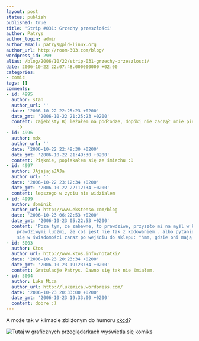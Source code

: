 ```yaml
---
layout: post
status: publish
published: true
title: 'Strip #031: Grzechy przeszłości'
author: Patrys
author_login: admin
author_email: patrys@pld-linux.org
author_url: http://room-303.com/blog/
wordpress_id: 299
alias: /blog/2006/10/22/strip-031-grzechy-przeszlosci/
date: 2006-10-22 22:07:48.000000000 +02:00
categories:
- comic
tags: []
comments:
- id: 4995
  author: stan
  author_url: ''
  date: '2006-10-22 22:25:23 +0200'
  date_gmt: '2006-10-22 21:25:23 +0200'
  content: zajebisty B) leżałem na podłodze, dopóki nie zaczął mnie pies oblizywać
    :D
- id: 4996
  author: mdx
  author_url: ''
  date: '2006-10-22 22:49:30 +0200'
  date_gmt: '2006-10-22 21:49:30 +0200'
  content: Pięknie, popłakałem się ze śmiechu :D
- id: 4997
  author: JAjajajaJAJa
  author_url: ''
  date: '2006-10-22 23:12:34 +0200'
  date_gmt: '2006-10-22 22:12:34 +0200'
  content: lepszego w zyciu nie widzialem
- id: 4999
  author: dominik
  author_url: http://www.ekstenso.com/blog
  date: '2006-10-23 06:22:53 +0200'
  date_gmt: '2006-10-23 05:22:53 +0200'
  content: 'Poza tym, że zabawne, to prawdziwe, przyszło mi na myśl w kontakcie z
    prawdziwymi ludźmi, że coś jest nie tak z kodowaniem.. albo pytanie pojawiające
    się w świadomości zaraz po wejściu do sklepu: "hmm, gdzie oni mają wyszukiwarkę?".'
- id: 5003
  author: Ktos
  author_url: http://www.ktos.info/notatki/
  date: '2006-10-23 20:23:34 +0200'
  date_gmt: '2006-10-23 19:23:34 +0200'
  content: Gratulacje Patrys. Dawno się tak nie śmiałem.
- id: 5004
  author: Luke Mica
  author_url: http://lukemica.wordpress.com/
  date: '2006-10-23 20:33:00 +0200'
  date_gmt: '2006-10-23 19:33:00 +0200'
  content: dobre :)
---
```

<p>A może tak w klimacie zbliżonym do humoru <a href="http://xkcd.org/">xkcd</a>?</p>
<p class="strip"><img src="http://comic.room-303.com/strips/031-debug-your-dreams.png" alt="Tutaj w graficznych przeglądarkach wyświetla się komiks" /></p>
